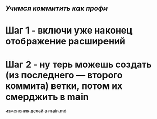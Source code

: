## ***Учимся коммитить как профи*** 
# Шаг 1 - включи уже наконец отображение расширений
# Шаг 2 - ну терь можешь создать (из последнего — второго коммита) ветки, потом их смерджить в main
~~изменения делай в main.md~~